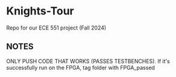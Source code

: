 # Knights-Tour
Repo for our ECE 551 project (Fall 2024)

## NOTES
ONLY PUSH CODE THAT WORKS (PASSES TESTBENCHES).
If it's successfully run on the FPGA, tag folder with FPGA_passed
